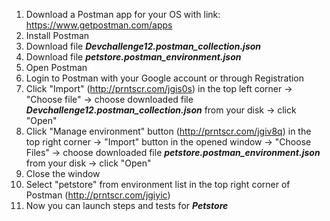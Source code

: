 1. Download a Postman app for your OS with link: https://www.getpostman.com/apps <br>
2. Install Postman <br>
3. Download file <b>*Devchallenge12.postman_collection.json*</b> <br>
4. Download file <b>*petstore.postman_environment.json*</b> <br>
5. Open Postman <br>
6. Login to Postman with your Google account or through Registration <br>
7. Click "Import" (http://prntscr.com/jgis0s) in the top left corner -> "Choose file" -> choose downloaded file <b>*Devchallenge12.postman_collection.json*</b> from your disk -> click "Open" <br>
8. Click "Manage environment" button (http://prntscr.com/jgiv8q) in the top right corner -> "Import" button in the opened window -> "Choose Files" -> choose downloaded file <b>*petstore.postman_environment.json*</b> from your disk -> click "Open" <br>
9. Close the window <br>
10. Select "petstore" from environment list in the top right corner of Postman (http://prntscr.com/jgiyic) <br>
11. Now you can launch steps and tests for <b>*Petstore*</b>
